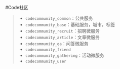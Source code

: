 #Code社区

> - `codecommunity_common`：公共服务
> - `codecommunity_base`：基础服务，城市，标签
> - `codecommunity_recruit`：招聘微服务
> - `codecommunity_article`：文章微服务
> - `codecommunity_qa`：问答微服务
> - `codecommunity_friend`
> - `codecommunity_gathering`：活动微服务
> - `codecommunity_user`

